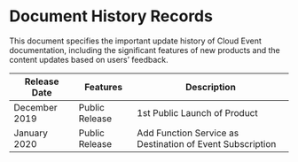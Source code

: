 # Document History Records

This document specifies the important update history of Cloud Event documentation, including the significant features of new products and the content updates based on users’ feedback.

|Release Date|Features|Description|
|-|-|-|
|December 2019|Public Release|1st Public Launch of Product|
|January 2020|Public Release|Add Function Service as Destination of Event Subscription|
